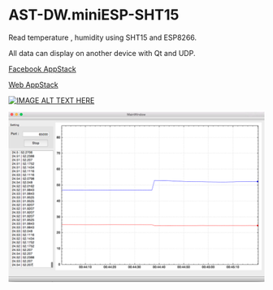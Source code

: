 # AST-DW.miniESP-SHT15

Read temperature , humidity using SHT15 and ESP8266.

All data can display on another device with Qt and UDP.

[Facebook AppStack](http://www.facebook.com/appstack.cc)


[Web AppStack](http://www.appstack.cc)


[![IMAGE ALT TEXT HERE](http://img.youtube.com/vi/_0zwRfFiiNA/0.jpg)](https://www.youtube.com/watch?v=_0zwRfFiiNA)

![all text](https://raw.githubusercontent.com/AppStackCC/AST-DW.miniESP-SHT15/master/example.png )
